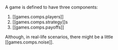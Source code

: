 A game is defined to have three components:

1. [[games.comps.players]]
2. [[games.comps.strategy]]s
3. [[games.comps.payoffs]]

Although, in real-life scenarios, there might be a little [[games.comps.noise]].
